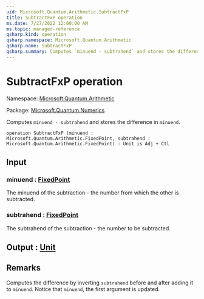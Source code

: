 ```yaml
---
uid: Microsoft.Quantum.Arithmetic.SubtractFxP
title: SubtractFxP operation
ms.date: 7/27/2022 12:00:00 AM
ms.topic: managed-reference
qsharp.kind: operation
qsharp.namespace: Microsoft.Quantum.Arithmetic
qsharp.name: SubtractFxP
qsharp.summary: Computes `minuend - subtrahend` and stores the difference in `minuend`.
---
```


# SubtractFxP operation

Namespace: [Microsoft.Quantum.Arithmetic](xref:Microsoft.Quantum.Arithmetic)

Package: [Microsoft.Quantum.Numerics](https://nuget.org/packages/Microsoft.Quantum.Numerics)


Computes `minuend - subtrahend` and stores the difference in `minuend`.

```qsharp
operation SubtractFxP (minuend : Microsoft.Quantum.Arithmetic.FixedPoint, subtrahend : Microsoft.Quantum.Arithmetic.FixedPoint) : Unit is Adj + Ctl
```


## Input

### minuend : [FixedPoint](xref:Microsoft.Quantum.Arithmetic.FixedPoint)

The minuend of the subtraction - the number from which the other is subtracted.


### subtrahend : [FixedPoint](xref:Microsoft.Quantum.Arithmetic.FixedPoint)

The subtrahend of the subtraction - the number to be subtracted.



## Output : [Unit](xref:microsoft.quantum.qsharp.valueliterals#unit-literal)



## Remarks

Computes the difference by inverting `subtrahend` before and after addingit to `minuend`.  Notice that `minuend`, the first argument is updated.
